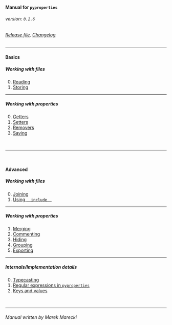#### Manual for `pyproperties`
###### _version: `0.2.6`_

###### [Release file](./../RELEASE.mdown), [Changelog](./../Changelog.mdown)

----


#### Basics

##### Working with files

0.  [Reading](reading.mdown)
1.  [Storing](storing.mdown)

----

##### Working with properties

0.  [Getters](getters.mdown)
1.  [Setters](setters.mdown)
2.  [Removers](removers.mdown)
3.  [Saving](saving.mdown)


&nbsp;

----

&nbsp;


#### Advanced

##### Working with files

0.  [Joining](joining.mdown)
1.  [Using `__include__`](include.mdown)

----

##### Working with properties

1.  [Merging](merging.mdown)
2.  [Commenting](commenting.mdown)
3.  [Hiding](hiding.mdown)
4.  [Grouping](grouping.mdown)
5.  [Exporting](exporting.mdown)

----

##### Internals/Implementation details

0.  [Typecasting](casting.mdown)
1.  [Regular expressions in `pyproperties`](regular_expressions.mdown)
2.  [Keys and values](keys_and_values.mdown)

&nbsp;

----

###### _Manual written by Marek Marecki_
